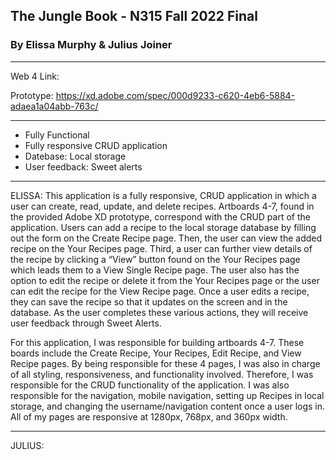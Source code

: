 ## The Jungle Book - N315 Fall 2022 Final

### By Elissa Murphy & Julius Joiner

---
Web 4 Link: 

Prototype: https://xd.adobe.com/spec/000d9233-c620-4eb6-5884-adaea1a04abb-763c/

---

- Fully Functional
- Fully responsive CRUD application
- Datebase: Local storage
- User feedback: Sweet alerts

---

ELISSA: 
This application is a fully responsive, CRUD application in which a user can create, read, update, and delete recipes. Artboards 4-7, found in the provided Adobe XD prototype, correspond with the CRUD part of the application. Users can add a recipe to the local storage database by filling out the form on the Create Recipe page. Then, the user can view the added recipe on the Your Recipes page. Third, a user can further view details of the recipe by clicking a “View” button found on the Your Recipes page which leads them to a View Single Recipe page. The user also has the option to edit the recipe or delete it from the Your Recipes page or the user can edit the recipe for the View Recipe page. Once a user edits a recipe, they can save the recipe so that it updates on the screen and in the database. As the user completes these various actions, they will receive user feedback through Sweet Alerts. 

For this application, I was responsible for building artboards 4-7. These boards include the Create Recipe, Your Recipes, Edit Recipe, and View Recipe pages. By being responsible for these 4 pages, I was also in charge of all styling, responsiveness, and functionality involved. Therefore, I was responsible for the CRUD functionality of the application. I was also responsible for the navigation, mobile navigation, setting up Recipes in local storage, and changing the username/navigation content once a user logs in. All of my pages are responsive at 1280px, 768px, and 360px width. 

---

JULIUS: 

